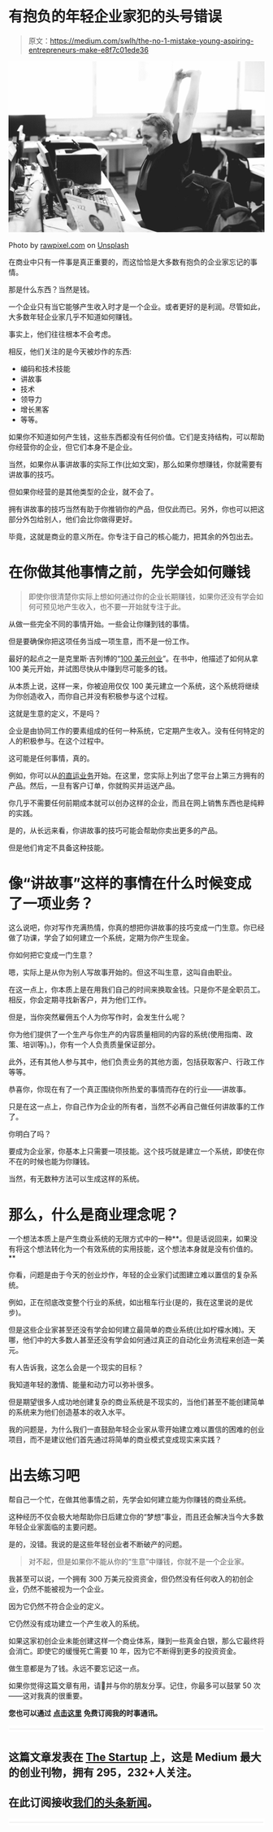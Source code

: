 # 有抱负的年轻企业家犯的头号错误

> 原文：<https://medium.com/swlh/the-no-1-mistake-young-aspiring-entrepreneurs-make-e8f7c01ede36>

![](img/d2e1c946ab62d656092b6585969b9496.png)

Photo by [rawpixel.com](https://unsplash.com/photos/PG3NsaGpY3s?utm_source=unsplash&utm_medium=referral&utm_content=creditCopyText) on [Unsplash](https://unsplash.com/search/photos/startup?utm_source=unsplash&utm_medium=referral&utm_content=creditCopyText)

在商业中只有一件事是真正重要的，而这恰恰是大多数有抱负的企业家忘记的事情。

那是什么东西？当然是钱。

一个企业只有当它能够产生收入时才是一个企业。或者更好的是利润。尽管如此，大多数年轻企业家几乎不知道如何赚钱。

事实上，他们往往根本不会考虑。

相反，他们关注的是今天被炒作的东西:

*   编码和技术技能
*   讲故事
*   技术
*   领导力
*   增长黑客
*   等等。

如果你不知道如何产生钱，这些东西都没有任何价值。它们是支持结构，可以帮助你经营你的企业，但它们本身不是企业。

当然，如果你从事讲故事的实际工作(比如文案)，那么如果你想赚钱，你就需要有讲故事的技巧。

但如果你经营的是其他类型的企业，就不会了。

拥有讲故事的技巧当然有助于你推销你的产品，但仅此而已。另外，你也可以把这部分外包给别人，他们会比你做得更好。

毕竟，这就是商业的意义所在。你专注于自己的核心能力，把其余的外包出去。

# 在你做其他事情之前，先学会如何赚钱

> 即使你很清楚你实际上想如何通过你的企业长期赚钱，如果你还没有学会如何可预见地产生收入，也不要一开始就专注于此。

从做一些完全不同的事情开始。一些会让你赚到钱的事情。

但是要确保你把这项任务当成一项生意，而不是一份工作。

最好的起点之一是克里斯·吉列博的“[100 美元创业](https://www.amazon.com/100-Startup-Reinvent-Living-Create/dp/0307951529)”。在书中，他描述了如何从拿 100 美元开始，并试图尽快从中赚到尽可能多的钱。

从本质上说，这样一来，你被迫用仅仅 100 美元建立一个系统，这个系统将继续为你创造收入，而你自己并没有积极参与这个过程。

这就是生意的定义，不是吗？

企业是由协同工作的要素组成的任何一种系统，它定期产生收入。没有任何特定的人的积极参与。在这个过程中。

这可能是任何事情，真的。

例如，你可以从[的直运业务](https://www.entrepreneur.com/article/297744)开始。在这里，您实际上列出了您平台上第三方拥有的产品。然后，一旦有客户订单，你就购买并运送产品。

你几乎不需要任何前期成本就可以创办这样的企业，而且在网上销售东西也是纯粹的实践。

是的，从长远来看，你讲故事的技巧可能会帮助你卖出更多的产品。

但是他们肯定不具备这种技能。

# 像“讲故事”这样的事情在什么时候变成了一项业务？

这么说吧，你对写作充满热情，你真的想把你讲故事的技巧变成一门生意。你已经做了功课，学会了如何建立一个系统，定期为你产生现金。

你如何把它变成一门生意？

嗯，实际上是从你为别人写故事开始的。但这不叫生意，这叫自由职业。

在这一点上，你本质上是在用我们自己的时间来换取金钱。只是你不是全职员工。相反，你会定期寻找新客户，并为他们工作。

但是，当你突然雇佣五个人为你写作时，会发生什么呢？

你为他们提供了一个生产与你生产的内容质量相同的内容的系统(使用指南、政策、培训等)。)，你有一个人负责质量保证部分。

此外，还有其他人参与其中，他们负责业务的其他方面，包括获取客户、行政工作等等。

恭喜你，你现在有了一个真正围绕你所热爱的事情而存在的行业——讲故事。

只是在这一点上，你自己作为企业的所有者，当然不必再自己做任何讲故事的工作了。

你明白了吗？

要成为企业家，你基本上只需要一项技能。这个技巧就是建立一个系统，即使在你不在的时候也能为你赚钱。

当然，有无数种方法可以生成这样的系统。

# 那么，什么是商业理念呢？

一个想法本质上是产生商业系统的无限方式中的一种**。但是话说回来，如果没有将这个想法转化为一个有效系统的实用技能，这个想法本身就是没有价值的。**

你看，问题是由于今天的创业炒作，年轻的企业家们试图建立难以置信的复杂系统。

例如，正在彻底改变整个行业的系统，如出租车行业(是的，我在这里说的是优步)。

但是这些企业家甚至还没有学会如何建立最简单的商业系统(比如柠檬水摊)。天哪，他们中的大多数人甚至还没有学会如何通过真正的自动化业务流程来创造一美元。

有人告诉我，这怎么会是一个现实的目标？

我知道年轻的激情、能量和动力可以弥补很多。

但是期望很多人成功地创建复杂的商业系统是不现实的，当他们甚至不能创建简单的系统来为他们创造基本的收入水平。

我的问题是，为什么我们一直鼓励年轻企业家从零开始建立难以置信的困难的创业项目，而不是建议他们首先通过将简单的商业模式变成现实来实践？

# 出去练习吧

帮自己一个忙，在做其他事情之前，先学会如何建立能为你赚钱的商业系统。

这种经历不仅会极大地帮助你日后建立你的“梦想”事业，而且还会解决当今大多数年轻企业家面临的主要问题。

是的，没错。我说的是这些年轻创业者不断破产的问题。

> 对不起，但是如果你不能从你的“生意”中赚钱，你就不是一个企业家。

我甚至可以说，一个拥有 300 万美元投资资金，但仍然没有任何收入的初创企业，仍然不能被视为一个企业。

因为它仍然不符合企业的定义。

它仍然没有成功建立一个产生收入的系统。

如果这家初创企业未能创建这样一个商业体系，赚到一些真金白银，那么它最终将会消亡。即使它的缓慢死亡需要 10 年，因为它不断得到更多的投资资金。

做生意都是为了钱。永远不要忘记这一点。

如果你觉得这篇文章有用，请👏并与你的朋友分享。记住，你最多可以鼓掌 50 次——这对我真的很重要。

**您也可以通过** [**点击这里**](https://mailchi.mp/b0d1e1fba452/struggle-first-thrive-later) **免费订阅我的时事通讯。**

![](img/731acf26f5d44fdc58d99a6388fe935d.png)

## 这篇文章发表在 [The Startup](https://medium.com/swlh) 上，这是 Medium 最大的创业刊物，拥有 295，232+人关注。

## 在此订阅接收[我们的头条新闻](http://growthsupply.com/the-startup-newsletter/)。

![](img/731acf26f5d44fdc58d99a6388fe935d.png)